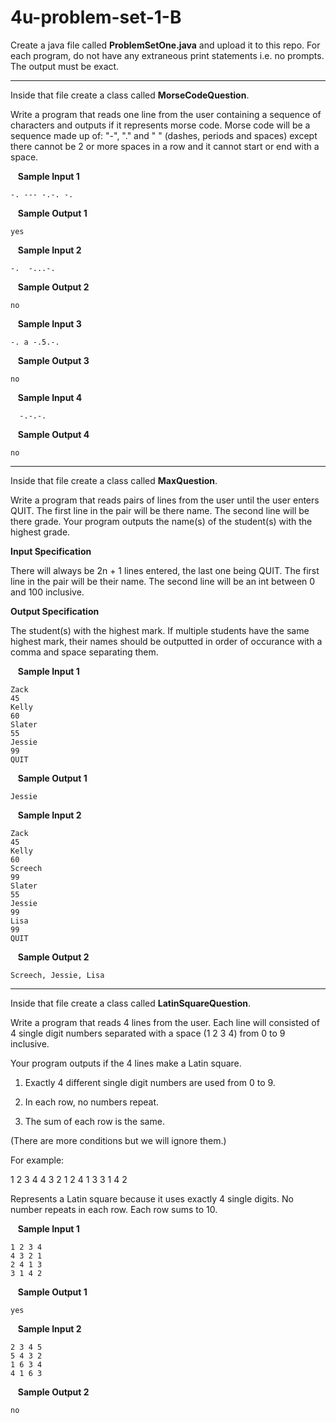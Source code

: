 # 4u-problem-set-1-B

Create a java file called **ProblemSetOne.java** and upload it to this repo. For each program, do not have any extraneous print statements i.e. no prompts. The output must be exact.

---

Inside that file create a class called **MorseCodeQuestion**.

Write a program that reads one line from the user containing a sequence of characters and outputs if it represents morse code. Morse code will be a sequence made up of: "-", "." and " " (dashes, periods and spaces) except there cannot be 2 or more spaces in a row and it cannot start or end with a space.

&nbsp;&nbsp; **Sample Input 1**

    -. --- -.-. -.

&nbsp;&nbsp; **Sample Output 1**

    yes


&nbsp;&nbsp; **Sample Input 2**

    -.  -...-.

&nbsp;&nbsp; **Sample Output 2**

    no

&nbsp;&nbsp; **Sample Input 3**

    -. a -.5.-.

&nbsp;&nbsp; **Sample Output 3**

    no

&nbsp;&nbsp; **Sample Input 4**

      -.-.-.

&nbsp;&nbsp; **Sample Output 4**

    no
---

Inside that file create a class called **MaxQuestion**.

Write a program that reads pairs of lines from the user until the user enters QUIT. The first line in the pair will be there name. The second line will be there grade. Your program outputs the name(s) of the student(s) with the highest grade. 

**Input Specification**

There will always be 2n + 1 lines entered, the last one being QUIT. The first line in the pair will be their name. The second line will be an int between 0 and 100 inclusive.

**Output Specification**

The student(s) with the highest mark. If multiple students have the same highest mark, their names should be outputted in order of occurance with a comma and space separating them.

&nbsp;&nbsp; **Sample Input 1**

    Zack
    45
    Kelly
    60
    Slater
    55
    Jessie
    99
    QUIT

&nbsp;&nbsp; **Sample Output 1**

    Jessie
    
&nbsp;&nbsp; **Sample Input 2**

    Zack
    45
    Kelly
    60
    Screech
    99
    Slater
    55
    Jessie
    99
    Lisa
    99
    QUIT

&nbsp;&nbsp; **Sample Output 2**

    Screech, Jessie, Lisa

---

Inside that file create a class called **LatinSquareQuestion**.

Write a program that reads 4 lines from the user. Each line will consisted of 4 single digit numbers separated with a space (1 2 3 4) from 0 to 9 inclusive.

Your program outputs if the 4 lines make a Latin square.

1. Exactly 4 different single digit numbers are used from 0 to 9.

2. In each row, no numbers repeat.

2. The sum of each row is the same.

(There are more conditions but we will ignore them.)

For example:

1 2 3 4
4 3 2 1
2 4 1 3
3 1 4 2

Represents a Latin square because it uses exactly 4 single digits. No number repeats in each row. Each row sums to 10.

&nbsp;&nbsp; **Sample Input 1**

    1 2 3 4
    4 3 2 1
    2 4 1 3
    3 1 4 2

&nbsp;&nbsp; **Sample Output 1**

    yes

&nbsp;&nbsp; **Sample Input 2**

    2 3 4 5
    5 4 3 2
    1 6 3 4
    4 1 6 3

&nbsp;&nbsp; **Sample Output 2**

    no
